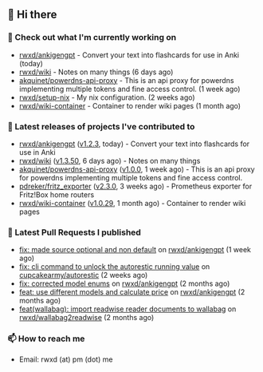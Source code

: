 ## 👋 Hi there

### 👷 Check out what I'm currently working on


- [rwxd/ankigengpt](https://github.com/rwxd/ankigengpt) - Convert your text into flashcards for use in Anki (today)
- [rwxd/wiki](https://github.com/rwxd/wiki) - Notes on many things (6 days ago)
- [akquinet/powerdns-api-proxy](https://github.com/akquinet/powerdns-api-proxy) - This is an api proxy for powerdns implementing multiple tokens and fine access control. (1 week ago)
- [rwxd/setup-nix](https://github.com/rwxd/setup-nix) - My nix configuration. (2 weeks ago)
- [rwxd/wiki-container](https://github.com/rwxd/wiki-container) - Container to render wiki pages (1 month ago)

### 🔭 Latest releases of projects I've contributed to


- [rwxd/ankigengpt](https://github.com/rwxd/ankigengpt) ([v1.2.3](https://github.com/rwxd/ankigengpt/releases/tag/v1.2.3), today) - Convert your text into flashcards for use in Anki
- [rwxd/wiki](https://github.com/rwxd/wiki) ([v1.3.50](https://github.com/rwxd/wiki/releases/tag/v1.3.50), 6 days ago) - Notes on many things
- [akquinet/powerdns-api-proxy](https://github.com/akquinet/powerdns-api-proxy) ([v1.0.0](https://github.com/akquinet/powerdns-api-proxy/releases/tag/v1.0.0), 1 week ago) - This is an api proxy for powerdns implementing multiple tokens and fine access control.
- [pdreker/fritz_exporter](https://github.com/pdreker/fritz_exporter) ([v2.3.0](https://github.com/pdreker/fritz_exporter/releases/tag/v2.3.0), 3 weeks ago) - Prometheus exporter for Fritz!Box home routers
- [rwxd/wiki-container](https://github.com/rwxd/wiki-container) ([v1.0.29](https://github.com/rwxd/wiki-container/releases/tag/v1.0.29), 1 month ago) - Container to render wiki pages

### 🔨 Latest Pull Requests I published


- [fix: made source optional and non default](https://github.com/rwxd/ankigengpt/pull/43) on [rwxd/ankigengpt](https://github.com/rwxd/ankigengpt) (1 week ago)
- [fix: cli command to unlock the autorestic running value](https://github.com/cupcakearmy/autorestic/pull/329) on [cupcakearmy/autorestic](https://github.com/cupcakearmy/autorestic) (2 weeks ago)
- [fix: corrected model enums](https://github.com/rwxd/ankigengpt/pull/23) on [rwxd/ankigengpt](https://github.com/rwxd/ankigengpt) (2 months ago)
- [feat: use different models and calculate price](https://github.com/rwxd/ankigengpt/pull/22) on [rwxd/ankigengpt](https://github.com/rwxd/ankigengpt) (2 months ago)
- [feat(wallabag): import readwise reader documents to wallabag](https://github.com/rwxd/wallabag2readwise/pull/81) on [rwxd/wallabag2readwise](https://github.com/rwxd/wallabag2readwise) (2 months ago)

### 📫 How to reach me

- Email: rwxd (at) pm (dot) me
